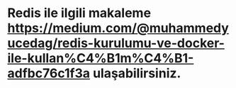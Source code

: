 ﻿# Redis ile ilgili makaleme https://medium.com/@muhammedyucedag/redis-kurulumu-ve-docker-ile-kullan%C4%B1m%C4%B1-adfbc76c1f3a ulaşabilirsiniz.
